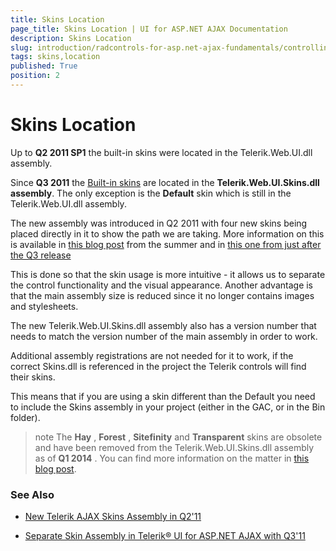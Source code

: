 ```yaml
---
title: Skins Location
page_title: Skins Location | UI for ASP.NET AJAX Documentation
description: Skins Location
slug: introduction/radcontrols-for-asp.net-ajax-fundamentals/controlling-visual-appearance/skins-location
tags: skins,location
published: True
position: 2
---
```


# Skins Location

Up to **Q2 2011 SP1** the built-in skins were located in the Telerik.Web.UI.dll assembly.

Since **Q3 2011** the [Built-in skins](https://docs.telerik.com/devtools/aspnet-ajax/general-information/controlling-visual-appearance/how-skins-work#built-in-skins) are located in the **Telerik.Web.UI.Skins.dll assembly**. The only exception is the **Default** skin which is still in the Telerik.Web.UI.dll assembly.

The new assembly was introduced in Q2 2011 with four new skins being placed directly in it to show the path we are taking. More information on this is available in [this blog post](https://www.telerik.com/blogs/new-telerik-ajax-skins-assembly) from the summer and in [this one from just after the Q3 release](https://www.telerik.com/blogs/separate-skin-assembly-in-radcontrols-for-asp-net-ajax-with-q3-apos-11)

This is done so that the skin usage is more intuitive - it allows us to separate the control functionality and the visual appearance. Another advantage is that the main assembly size is reduced since it no longer contains images and stylesheets.

The new Telerik.Web.UI.Skins.dll assembly also has a version number that needs to match the version number of the main assembly in order to work.

Additional assembly registrations are not needed for it to work, if the correct Skins.dll is referenced in the project the Telerik controls will find their skins.

This means that if you are using a skin different than the Default you need to include the Skins assembly in your project (either in the GAC, or in the Bin folder).

>note The **Hay** , **Forest** , **Sitefinity** and **Transparent** skins are obsolete and have been removed from the Telerik.Web.UI.Skins.dll assembly as of **Q1 2014** . You can find more information on the matter in [this blog post](https://www.telerik.com/blogs/6-telerik-asp.net-ajax-skins-going-obsolete).
>

### See Also

 * [New Telerik AJAX Skins Assembly in Q2'11](https://www.telerik.com/blogs/new-telerik-ajax-skins-assembly)

 * [Separate Skin Assembly in Telerik® UI for ASP.NET AJAX with Q3'11](https://www.telerik.com/blogs/separate-skin-assembly-in-radcontrols-for-asp-net-ajax-with-q3-apos-11)
